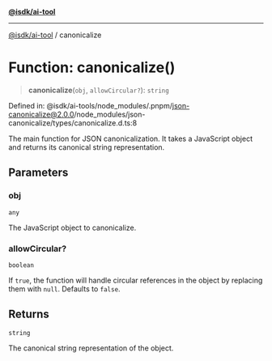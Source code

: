 [**@isdk/ai-tool**](../README.md)

***

[@isdk/ai-tool](../globals.md) / canonicalize

# Function: canonicalize()

> **canonicalize**(`obj`, `allowCircular?`): `string`

Defined in: @isdk/ai-tools/node\_modules/.pnpm/json-canonicalize@2.0.0/node\_modules/json-canonicalize/types/canonicalize.d.ts:8

The main function for JSON canonicalization. It takes a JavaScript object and returns its canonical string representation.

## Parameters

### obj

`any`

The JavaScript object to canonicalize.

### allowCircular?

`boolean`

If `true`, the function will handle circular references in the object by replacing them with `null`. Defaults to `false`.

## Returns

`string`

The canonical string representation of the object.
